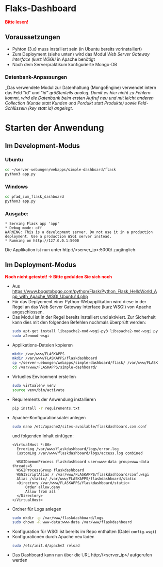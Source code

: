# Flaks-Dashboard

<b style="color:red">Bitte lesen!</b>

## Voraussetzungen
- Pyhton (3.x) muss installiert sein (in Ubuntu bereits vorinstalliert)
- Zum Deployment (siehe unten) wird das Modul _Web Server Gateway Interface (kurz WSGI)_ in Apache benötigt
- Nach dem Serverpraktikum konfigurierte Mongo-DB

### Datenbank-Anpassungen
_Das verwendete Modul zur Datenhaltung (MongoEngine) verwendet intern das Feld "id" und "_id" größtenteils analog.  Damit es hier nicht zu Fehlern kommt, wird die Datenbank beim ersten Aufruf neu und mit leicht anderen Collection (Kunde statt Kunden und Pordukt statt Produkte) sowie Feld-Schlüsseln (key statt id) angelegt._

# Starten der Anwendung
## Im Development-Modus
### Ubuntu
```bash
cd ~/server-uebungen/webapps/simple-dashboard/flask
python3 app.py
```

### Windows
```cmd
cd pfad_zum_flask_dashboard
python3 app.py
```

### Ausgabe:
```
* Serving Flask app 'app'
* Debug mode: off
WARNING: This is a development server. Do not use it in a production deployment. Use a production WSGI server instead.
* Running on http://127.0.0.1:5000
```

Die Applikation ist nun unter http://<server_ip>:5000/ zugänglich


## Im Deployment-Modus
<b style="color:red">Noch nicht getestet! -> Bitte gedulden Sie sich noch</b>
- Aus https://www.bogotobogo.com/python/Flask/Python_Flask_HelloWorld_App_with_Apache_WSGI_Ubuntu14.php
- Für das Deplyoment einer Python-Webapplikation wird diese in der Regel an das Web Server Gateway Interface (kurz WSGI) von Apache angeschlossen.
- Das Modul ist in der Regel bereits installiert und aktiviert. Zur Sicherheit kann dies mit den folgenden Befehlen nochmals überprüft werden:
  ```bash
  sudo apt-get install libapache2-mod-wsgi-py3 libapache2-mod-wsgi python-dev
  sudo a2enmod wsgi 
  ```
- Applikations-Dateien kopieren
  ```bash
  mkdir /var/www/FLASKAPPS
  mkdir /var/www/FLASKAPPS/flaskdashboard
  cp ~/server-uebungen/webapps/simple-dashboard/flask/ /var/www/FLASKAPPS/flaskdashboard/
  cd /var/www/FLASKAPPS/simple-dashboard/
  ```
- Virtuelles Environment erstellen
  ```bash
  sudo virtualenv venv
  source venv/bin/activate
  ```
- Requirements der Anwendung installieren
  ```bash
  pip install -r requirements.txt
  ```
- Apache-Konfigurationsdatei anlegen
  ```bash
  sudo nano /etc/apache2/sites-available/flaskdashboard.com.conf
  ```
  und folgenden Inhalt einfügen:
  ```
  <VirtualHost *:80>
    ErrorLog /var/www/flaskdashboard/logs/error.log
    CustomLog /var/www/flaskdashboard/logs/access.log combined

    WSGIDaemonProcess flaskdashboard user=www-data group=www-data threads=5
    WSGIProcessGroup flaskdashboard
    WSGIScriptAlias / /var/www/FLASKAPPS/flaskdashboard/conf.wsgi
    Alias /static/ /var/www/FLASKAPPS/flaskdashboard/static
    <Directory /var/www/FLASKAPPS/flaskdashboard/static>
        Order allow,deny
        Allow from all
    </Directory>
  </VirtualHost>
  ```
- Ordner für Logs anlegen
  ```bash
  sudo mkdir -p /var/www/flaskdashboard/logs
  sudo chown -R www-data:www-data /var/www/flaskdashboard
  ```
- Konfiguration für WSGI ist bereits im Repo enthalten (Datei `config.wsgi`)
- Konfigurationen durch Apache neu laden
  ```bash
  sudo /etc/init.d/apache2 reload
  ```
- Das Dashboard kann nun über die URL http://<server_ip>/ aufgerufen werden